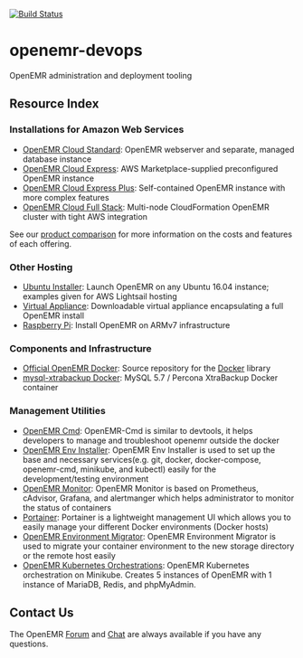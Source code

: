 [![Build Status](https://travis-ci.org/openemr/openemr-devops.svg?branch=master)](https://travis-ci.org/openemr/openemr-devops)

# openemr-devops
OpenEMR administration and deployment tooling

## Resource Index

### Installations for Amazon Web Services

* [OpenEMR Cloud Standard](packages/standard): OpenEMR webserver and separate, managed database instance
* [OpenEMR Cloud Express](packages/express): AWS Marketplace-supplied preconfigured OpenEMR instance
* [OpenEMR Cloud Express Plus](packages/express_plus): Self-contained OpenEMR instance with more complex features
* [OpenEMR Cloud Full Stack](packages/full_stack): Multi-node CloudFormation OpenEMR cluster with tight AWS integration

See our [product comparison](https://www.open-emr.org/wiki/index.php/AWS_Cloud_Packages_Comparison) for more information on the costs and features of each offering. 

### Other Hosting

* [Ubuntu Installer](packages/lightsail): Launch OpenEMR on any Ubuntu 16.04 instance; examples given for AWS Lightsail hosting
* [Virtual Appliance](packages/appliance): Downloadable virtual appliance encapsulating a full OpenEMR install
* [Raspberry Pi](docker): Install OpenEMR on ARMv7 infrastructure

### Components and Infrastructure

* [Official OpenEMR Docker](docker/openemr): Source repository for the [Docker](https://hub.docker.com/r/openemr/openemr/) library
* [mysql-xtrabackup Docker](docker/mysql-xtrabackup): MySQL 5.7 / Percona XtraBackup Docker container  

### Management Utilities
* [OpenEMR Cmd](utilities/openemr-cmd): OpenEMR-Cmd is similar to devtools, it helps developers to manage and troubleshoot openemr outside the docker
* [OpenEMR Env Installer](utilities/openemr-env-installer): OpenEMR Env Installer is used to set up the base and necessary services(e.g. git, docker, docker-compose, openemr-cmd, minikube, and kubectl) easily for the development/testing environment
* [OpenEMR Monitor](utilities/openemr-monitor): OpenEMR Monitor is based on Prometheus, cAdvisor, Grafana, and alertmanger which helps administrator to monitor the status of containers
* [Portainer](utilities/portainer): Portainer is a lightweight management UI which allows you to easily manage your different Docker environments (Docker hosts)
* [OpenEMR Environment Migrator](utilities/openemr-env-migrator): OpenEMR Environment Migrator is used to migrate your container environment to the new storage directory or the remote host easily
* [OpenEMR Kubernetes Orchestrations](kubernetes/minikube):  OpenEMR Kubernetes orchestration on Minikube. Creates 5 instances of OpenEMR with 1 instance of MariaDB, Redis, and phpMyAdmin.

## Contact Us

The OpenEMR [Forum](https://community.open-emr.org/) and [Chat](https://www.open-emr.org/chat/) are always available if you have any questions.
